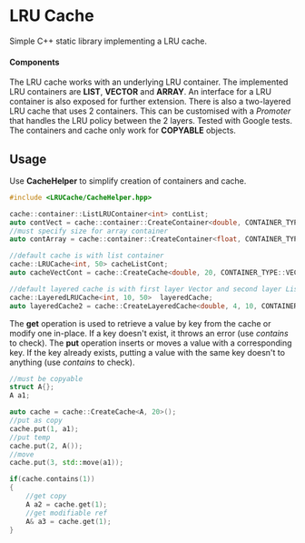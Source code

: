 # LRU Cache
Simple C++ static library implementing a LRU cache.

#### Components
The LRU cache works with an underlying LRU container. The implemented LRU containers are **LIST**, **VECTOR** and **ARRAY**. An interface for a LRU container is also exposed for further extension.
There is also a two-layered LRU cache that uses 2 containers. This can be customised with a _Promoter_ that handles the LRU policy between the 2 layers.
Tested with Google tests.
The containers and cache only work for **COPYABLE** objects.

## Usage
Use **CacheHelper** to simplify creation of containers and cache.
```cpp
#include <LRUCache/CacheHelper.hpp>

cache::container::ListLRUContainer<int> contList;
auto contVect = cache::container::CreateContainer<double, CONTAINER_TYPE::VECTOR>();
//must specify size for array container
auto contArray = cache::container::CreateContainer<float, CONTAINER_TYPE::ARRAY, 5>();

//default cache is with list container
cache::LRUCache<int, 50> cacheListCont;
auto cacheVectCont = cache::CreateCache<double, 20, CONTAINER_TYPE::VECTOR>();

//default layered cache is with first layer Vector and second layer List
cache::LayeredLRUCache<int, 10, 50>  layeredCache;
auto layeredCache2 = cache::CreateLayeredCache<double, 4, 10, CONTAINER_TYPE::ARRAY, CONTAINER_TYPE::VECTOR>(); //or any combination
```
The **get** operation is used to retrieve a value by key from the cache or modify one in-place. If a key doesn't exist, it throws an error (use _contains_ to check). 
The **put** operation inserts or moves a value with a corresponding key. If the key already exists, putting a value with the same key doesn't to anything (use _contains_ to check).

```cpp
//must be copyable
struct A{};
A a1;

auto cache = cache::CreateCache<A, 20>();
//put as copy
cache.put(1, a1);
//put temp
cache.put(2, A());
//move
cache.put(3, std::move(a1));

if(cache.contains(1))
{
    //get copy
    A a2 = cache.get(1);
    //get modifiable ref
    A& a3 = cache.get(1);
}
```